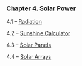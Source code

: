 <h3 class="title">Chapter 4. Solar Power</h3>
<div class="quad-grid">
    <div></div>
    <div>
        <p class="main-text small-text">4.1 – <a href="#/radiation">Radiation</a></p>
        <p class="main-text small-text">4.2 – <a href="#/sunshine-calculator">Sunshine Calculator</a></p>
    </div>
    <div>
        <p class="main-text small-text">4.3 – <a href="#/solar-panels">Solar Panels</a></p>
        <p class="main-text small-text">4.4 – <a href="#/solar-arrays">Solar Arrays</a></p>
    </div>
    <div></div>
</div>
